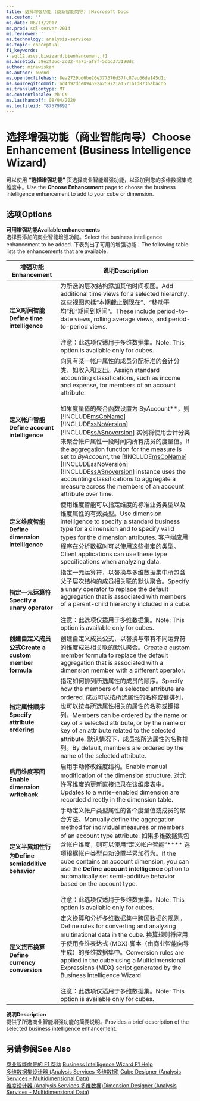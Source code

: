 ```yaml
---
title: 选择增强功能 (商业智能向导) |Microsoft Docs
ms.custom: ''
ms.date: 06/13/2017
ms.prod: sql-server-2014
ms.reviewer: ''
ms.technology: analysis-services
ms.topic: conceptual
f1_keywords:
- sql12.asvs.biwizard.bienhancement.f1
ms.assetid: 39e2f36c-2c02-4a71-af8f-5dbd373190dc
author: minewiskan
ms.author: owend
ms.openlocfilehash: 8ea2729bd6be20e377676d37fc87ec66da145d1c
ms.sourcegitcommit: ad4d92dce894592a259721a1571b1d8736abacdb
ms.translationtype: MT
ms.contentlocale: zh-CN
ms.lasthandoff: 08/04/2020
ms.locfileid: "87579892"
---
```

# <a name="choose-enhancement-business-intelligence-wizard"></a><span data-ttu-id="17b98-102">选择增强功能（商业智能向导）</span><span class="sxs-lookup"><span data-stu-id="17b98-102">Choose Enhancement (Business Intelligence Wizard)</span></span>
  <span data-ttu-id="17b98-103">可以使用 **“选择增强功能”** 页选择商业智能增强功能，以添加到您的多维数据集或维度中。</span><span class="sxs-lookup"><span data-stu-id="17b98-103">Use the **Choose Enhancement** page to choose the business intelligence enhancement to add to your cube or dimension.</span></span>  
  
## <a name="options"></a><span data-ttu-id="17b98-104">选项</span><span class="sxs-lookup"><span data-stu-id="17b98-104">Options</span></span>  
 <span data-ttu-id="17b98-105">**可用增强功能**</span><span class="sxs-lookup"><span data-stu-id="17b98-105">**Available enhancements**</span></span>  
 <span data-ttu-id="17b98-106">选择要添加的商业智能增强功能。</span><span class="sxs-lookup"><span data-stu-id="17b98-106">Select the business intelligence enhancement to be added.</span></span> <span data-ttu-id="17b98-107">下表列出了可用的增强功能：</span><span class="sxs-lookup"><span data-stu-id="17b98-107">The following table lists the enhancements that are available.</span></span>  
  
|<span data-ttu-id="17b98-108">增强功能</span><span class="sxs-lookup"><span data-stu-id="17b98-108">Enhancement</span></span>|<span data-ttu-id="17b98-109">说明</span><span class="sxs-lookup"><span data-stu-id="17b98-109">Description</span></span>|  
|-----------------|-----------------|  
|<span data-ttu-id="17b98-110">**定义时间智能**</span><span class="sxs-lookup"><span data-stu-id="17b98-110">**Define time intelligence**</span></span>|<span data-ttu-id="17b98-111">为所选的层次结构添加其他时间视图。</span><span class="sxs-lookup"><span data-stu-id="17b98-111">Add additional time views for a selected hierarchy.</span></span> <span data-ttu-id="17b98-112">这些视图包括“本期截止到现在”、“移动平均”和“期间到期间”。</span><span class="sxs-lookup"><span data-stu-id="17b98-112">These include period-to-date views, rolling average views, and period-to-period views.</span></span><br /><br /> <span data-ttu-id="17b98-113">注意：此选项仅适用于多维数据集。</span><span class="sxs-lookup"><span data-stu-id="17b98-113">Note: This option is available only for cubes.</span></span>|  
|<span data-ttu-id="17b98-114">**定义帐户智能**</span><span class="sxs-lookup"><span data-stu-id="17b98-114">**Define account intelligence**</span></span>|<span data-ttu-id="17b98-115">向具有某一帐户属性的成员分配标准的会计分类，如收入和支出。</span><span class="sxs-lookup"><span data-stu-id="17b98-115">Assign standard accounting classifications, such as income and expense, for members of an account attribute.</span></span><br /><br /> <span data-ttu-id="17b98-116">如果度量值的聚合函数设置为 ByAccount\*\*，则 [!INCLUDE[msCoName](../includes/msconame-md.md)] [!INCLUDE[ssNoVersion](../includes/ssnoversion-md.md)] [!INCLUDE[ssASnoversion](../includes/ssasnoversion-md.md)] 实例将使用会计分类来聚合帐户属性一段时间内所有成员的度量值。</span><span class="sxs-lookup"><span data-stu-id="17b98-116">If the aggregation function for the measure is set to *ByAccount*, the [!INCLUDE[msCoName](../includes/msconame-md.md)] [!INCLUDE[ssNoVersion](../includes/ssnoversion-md.md)] [!INCLUDE[ssASnoversion](../includes/ssasnoversion-md.md)] instance uses the accounting classifications to aggregate a measure across the members of an account attribute over time.</span></span>|  
|<span data-ttu-id="17b98-117">**定义维度智能**</span><span class="sxs-lookup"><span data-stu-id="17b98-117">**Define dimension intelligence**</span></span>|<span data-ttu-id="17b98-118">使用维度智能可以指定维度的标准业务类型以及维度属性的有效类型。</span><span class="sxs-lookup"><span data-stu-id="17b98-118">Use dimension intelligence to specify a standard business type for a dimension and to specify valid types for the dimension attributes.</span></span> <span data-ttu-id="17b98-119">客户端应用程序在分析数据时可以使用这些指定的类型。</span><span class="sxs-lookup"><span data-stu-id="17b98-119">Client applications can use these type specifications when analyzing data.</span></span>|  
|<span data-ttu-id="17b98-120">**指定一元运算符**</span><span class="sxs-lookup"><span data-stu-id="17b98-120">**Specify a unary operator**</span></span>|<span data-ttu-id="17b98-121">指定一元运算符，以替换与多维数据集中所包含父子层次结构的成员相关联的默认聚合。</span><span class="sxs-lookup"><span data-stu-id="17b98-121">Specify a unary operator to replace the default aggregation that is associated with members of a parent-child hierarchy included in a cube.</span></span><br /><br /> <span data-ttu-id="17b98-122">注意：此选项仅适用于多维数据集。</span><span class="sxs-lookup"><span data-stu-id="17b98-122">Note: This option is available only for cubes.</span></span>|  
|<span data-ttu-id="17b98-123">**创建自定义成员公式**</span><span class="sxs-lookup"><span data-stu-id="17b98-123">**Create a custom member formula**</span></span>|<span data-ttu-id="17b98-124">创建自定义成员公式，以替换与带有不同运算符的维度成员相关联的默认聚合。</span><span class="sxs-lookup"><span data-stu-id="17b98-124">Create a custom member formula to replace the default aggregation that is associated with a dimension member with a different operator.</span></span>|  
|<span data-ttu-id="17b98-125">**指定属性顺序**</span><span class="sxs-lookup"><span data-stu-id="17b98-125">**Specify attribute ordering**</span></span>|<span data-ttu-id="17b98-126">指定如何排列所选属性的成员的顺序。</span><span class="sxs-lookup"><span data-stu-id="17b98-126">Specify how the members of a selected attribute are ordered.</span></span> <span data-ttu-id="17b98-127">成员可以按所选属性的名称或键排列，也可以按与所选属性相关的属性的名称或键排列。</span><span class="sxs-lookup"><span data-stu-id="17b98-127">Members can be ordered by the name or key of a selected attribute, or by the name or key of an attribute related to the selected attribute.</span></span> <span data-ttu-id="17b98-128">默认情况下，成员按所选属性的名称排列。</span><span class="sxs-lookup"><span data-stu-id="17b98-128">By default, members are ordered by the name of the selected attribute.</span></span>|  
|<span data-ttu-id="17b98-129">**启用维度写回**</span><span class="sxs-lookup"><span data-stu-id="17b98-129">**Enable dimension writeback**</span></span>|<span data-ttu-id="17b98-130">启用手动修改维度结构。</span><span class="sxs-lookup"><span data-stu-id="17b98-130">Enable manual modification of the dimension structure.</span></span> <span data-ttu-id="17b98-131">对允许写维度的更新直接记录在该维度表中。</span><span class="sxs-lookup"><span data-stu-id="17b98-131">Updates to a write-enabled dimension are recorded directly in the dimension table.</span></span>|  
|<span data-ttu-id="17b98-132">**定义半累加性行为**</span><span class="sxs-lookup"><span data-stu-id="17b98-132">**Define semiadditive behavior**</span></span>|<span data-ttu-id="17b98-133">手动定义帐户类型属性的各个度量值或成员的聚合方法。</span><span class="sxs-lookup"><span data-stu-id="17b98-133">Manually define the aggregation method for individual measures or members of an account type attribute.</span></span> <span data-ttu-id="17b98-134">如果多维数据集包含帐户维度，则可以使用“定义帐户智能”\*\*\*\* 选项根据帐户类型自动设置半累加行为。</span><span class="sxs-lookup"><span data-stu-id="17b98-134">If the cube contains an account dimension, you can use the **Define account intelligence** option to automatically set semi-additive behavior based on the account type.</span></span><br /><br /> <span data-ttu-id="17b98-135">注意：此选项仅适用于多维数据集。</span><span class="sxs-lookup"><span data-stu-id="17b98-135">Note: This option is available only for cubes.</span></span>|  
|<span data-ttu-id="17b98-136">**定义货币换算**</span><span class="sxs-lookup"><span data-stu-id="17b98-136">**Define currency conversion**</span></span>|<span data-ttu-id="17b98-137">定义换算和分析多维数据集中跨国数据的规则。</span><span class="sxs-lookup"><span data-stu-id="17b98-137">Define rules for converting and analyzing multinational data in the cube.</span></span> <span data-ttu-id="17b98-138">换算规则将应用于使用多维表达式 (MDX) 脚本（由商业智能向导生成）的多维数据集中。</span><span class="sxs-lookup"><span data-stu-id="17b98-138">Conversion rules are applied in the cube using a Multidimensional Expressions (MDX) script generated by the Business Intelligence Wizard.</span></span><br /><br /> <span data-ttu-id="17b98-139">注意：此选项仅适用于多维数据集。</span><span class="sxs-lookup"><span data-stu-id="17b98-139">Note: This option is available only for cubes.</span></span>|  
  
 <span data-ttu-id="17b98-140">**说明**</span><span class="sxs-lookup"><span data-stu-id="17b98-140">**Description**</span></span>  
 <span data-ttu-id="17b98-141">提供了所选商业智能增强功能的简要说明。</span><span class="sxs-lookup"><span data-stu-id="17b98-141">Provides a brief description of the selected business intelligence enhancement.</span></span>  
  
## <a name="see-also"></a><span data-ttu-id="17b98-142">另请参阅</span><span class="sxs-lookup"><span data-stu-id="17b98-142">See Also</span></span>  
 <span data-ttu-id="17b98-143">[商业智能向导的 F1 帮助](business-intelligence-wizard-f1-help.md) </span><span class="sxs-lookup"><span data-stu-id="17b98-143">[Business Intelligence Wizard F1 Help](business-intelligence-wizard-f1-help.md) </span></span>  
 <span data-ttu-id="17b98-144">[多维数据集设计器 &#40;Analysis Services 多维数据&#41;](cube-designer-analysis-services-multidimensional-data.md) </span><span class="sxs-lookup"><span data-stu-id="17b98-144">[Cube Designer &#40;Analysis Services - Multidimensional Data&#41;](cube-designer-analysis-services-multidimensional-data.md) </span></span>  
 [<span data-ttu-id="17b98-145">维度设计器 &#40;Analysis Services 多维数据&#41;</span><span class="sxs-lookup"><span data-stu-id="17b98-145">Dimension Designer &#40;Analysis Services - Multidimensional Data&#41;</span></span>](dimension-designer-analysis-services-multidimensional-data.md)  
  
  
